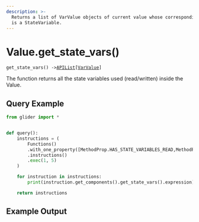 ```yaml
---
description: >-
  Returns a list of VarValue objects of current value whose corresponding object
  is a StateVariable.
---
```


# Value.get\_state\_vars()

`get_state_vars() ->`[`APIList`](../../iterables/apilist.md)`[`[`VarValue`](../../point/varvalue/)`]`

The function returns all the state variables used (read/written) inside the Value.

## Query Example

```python
from glider import *


def query():
    instructions = (
        Functions()
        .with_one_property([MethodProp.HAS_STATE_VARIABLES_READ,MethodProp.HAS_STATE_VARIABLES_WRITTEN])
        .instructions()
        .exec(1, 5)
    )

    for instruction in instructions:
        print(instruction.get_components().get_state_vars().expression)

    return instructions
```

## Example Output

<figure><img src="../../../.gitbook/assets/Screenshot 2025-09-08 at 11.19.20 AM.png" alt=""><figcaption></figcaption></figure>
